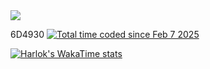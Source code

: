 <img src="https://capsule-render.vercel.app/api?type=waving&color=E0D7C8&height=320&section=header&text=Jeong's%20github&animation=fadeIn&fontColor=6D4930&fontSize=65&fontAlignY=60&stroke=6D4930&strokeWidth=3" />

6D4930
<a href="https://wakatime.com/@9207cd9b-e0ca-4b15-bb6a-6ad0a31854f8"><img src="https://wakatime.com/badge/user/9207cd9b-e0ca-4b15-bb6a-6ad0a31854f8.svg" alt="Total time coded since Feb 7 2025" /></a>
<div aline = left>
  
[![Harlok's WakaTime stats](https://github-readme-stats.vercel.app/api/wakatime?username=Mijeong)](https://github.com/anuraghazra/github-readme-stats)
  
</div>
<br>

